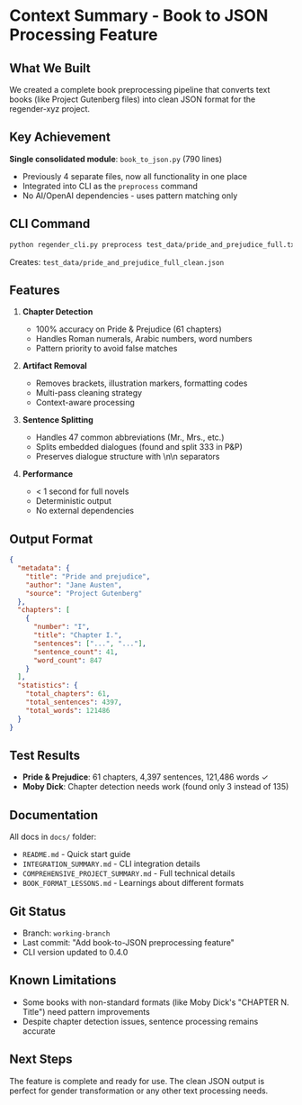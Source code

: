 # Context Summary - Book to JSON Processing Feature

## What We Built

We created a complete book preprocessing pipeline that converts text books (like Project Gutenberg files) into clean JSON format for the regender-xyz project.

## Key Achievement

**Single consolidated module**: `book_to_json.py` (790 lines)
- Previously 4 separate files, now all functionality in one place
- Integrated into CLI as the `preprocess` command
- No AI/OpenAI dependencies - uses pattern matching only

## CLI Command

```bash
python regender_cli.py preprocess test_data/pride_and_prejudice_full.txt
```

Creates: `test_data/pride_and_prejudice_full_clean.json`

## Features

1. **Chapter Detection**
   - 100% accuracy on Pride & Prejudice (61 chapters)
   - Handles Roman numerals, Arabic numbers, word numbers
   - Pattern priority to avoid false matches

2. **Artifact Removal**
   - Removes brackets, illustration markers, formatting codes
   - Multi-pass cleaning strategy
   - Context-aware processing

3. **Sentence Splitting**
   - Handles 47 common abbreviations (Mr., Mrs., etc.)
   - Splits embedded dialogues (found and split 333 in P&P)
   - Preserves dialogue structure with \n\n separators

4. **Performance**
   - < 1 second for full novels
   - Deterministic output
   - No external dependencies

## Output Format

```json
{
  "metadata": {
    "title": "Pride and prejudice",
    "author": "Jane Austen",
    "source": "Project Gutenberg"
  },
  "chapters": [
    {
      "number": "I",
      "title": "Chapter I.",
      "sentences": ["...", "..."],
      "sentence_count": 41,
      "word_count": 847
    }
  ],
  "statistics": {
    "total_chapters": 61,
    "total_sentences": 4397,
    "total_words": 121486
  }
}
```

## Test Results

- **Pride & Prejudice**: 61 chapters, 4,397 sentences, 121,486 words ✓
- **Moby Dick**: Chapter detection needs work (found only 3 instead of 135)

## Documentation

All docs in `docs/` folder:
- `README.md` - Quick start guide
- `INTEGRATION_SUMMARY.md` - CLI integration details
- `COMPREHENSIVE_PROJECT_SUMMARY.md` - Full technical details
- `BOOK_FORMAT_LESSONS.md` - Learnings about different formats

## Git Status

- Branch: `working-branch`
- Last commit: "Add book-to-JSON preprocessing feature"
- CLI version updated to 0.4.0

## Known Limitations

- Some books with non-standard formats (like Moby Dick's "CHAPTER N. Title") need pattern improvements
- Despite chapter detection issues, sentence processing remains accurate

## Next Steps

The feature is complete and ready for use. The clean JSON output is perfect for gender transformation or any other text processing needs.